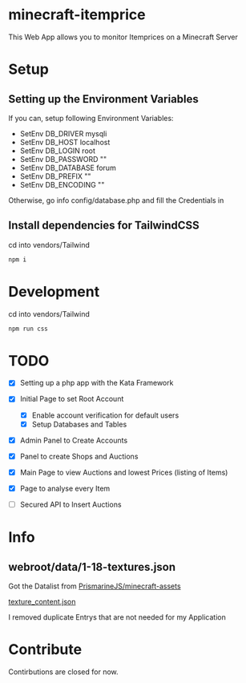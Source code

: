 # minecraft-itemprice

This Web App allows you to monitor Itemprices on a Minecraft Server

# Setup

## Setting up the Environment Variables

If you can, setup following Environment Variables:

- SetEnv DB_DRIVER mysqli
- SetEnv DB_HOST localhost
- SetEnv DB_LOGIN root
- SetEnv DB_PASSWORD ""
- SetEnv DB_DATABASE forum
- SetEnv DB_PREFIX ""
- SetEnv DB_ENCODING ""

Otherwise, go info config/database.php and fill the Credentials in

## Install dependencies for TailwindCSS

cd into vendors/Tailwind

```bash
npm i
```

# Development

cd into vendors/Tailwind

```bash
npm run css
```

# TODO

- [x] Setting up a php app with the Kata Framework

- [x] Initial Page to set Root Account

  - [x] Enable account verification for default users
  - [x] Setup Databases and Tables

- [x] Admin Panel to Create Accounts
- [x] Panel to create Shops and Auctions
- [x] Main Page to view Auctions and lowest Prices (listing of Items)
- [x] Page to analyse every Item
- [ ] Secured API to Insert Auctions

# Info

## webroot/data/1-18-textures.json

Got the Datalist from [PrismarineJS/minecraft-assets](https://github.com/PrismarineJS/minecraft-assets)

[texture_content.json](https://github.com/PrismarineJS/minecraft-assets/blob/master/data/1.18.1/texture_content.json)

I removed duplicate Entrys that are not needed for my Application

# Contribute

Contirbutions are closed for now.
